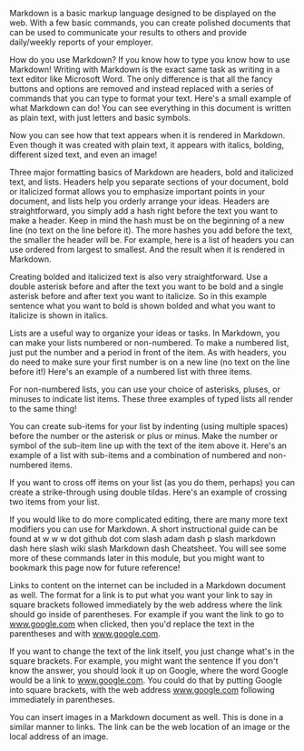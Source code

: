 Markdown is a basic markup language designed to be displayed on the web. With a few basic commands, you can create polished documents that can be used to communicate your results to others and provide daily/weekly reports of your employer.

How do you use Markdown? If you know how to type you know how to use Markdown! Writing with Markdown is the exact same task as writing in a text editor like Microsoft Word. The only difference is that all the fancy buttons and options are removed and instead replaced with a series of commands that you can type to format your text. Here's a small example of what Markdown can do! You can see everything in this document is written as plain text, with just letters and basic symbols.

Now you can see how that text appears when it is rendered in Markdown. Even though it was created with plain text, it appears with italics, bolding, different sized text, and even an image!

Three major formatting basics of Markdown are headers, bold and italicized text, and lists. Headers help you separate sections of your document, bold or italicized format allows you to emphasize important points in your document, and lists help you orderly arrange your ideas. Headers are straightforward, you simply add a hash right before the text you want to make a header. Keep in mind the hash must be on the beginning of a new line (no text on the line before it). The more hashes you add before the text, the smaller the header will be. For example, here is a list of headers you can use ordered from largest to smallest. And the result when it is rendered in Markdown.

Creating bolded and italicized text is also very straightforward. Use a double asterisk before and after the text you want to be bold and a single asterisk before and after text you want to italicize. So in this example sentence what you want to bold is shown bolded and what you want to italicize is shown in italics.

Lists are a useful way to organize your ideas or tasks. In Markdown, you can make your lists numbered or non-numbered. To make a numbered list, just put the number and a period in front of the item. As with headers, you do need to make sure your first number is on a new line (no text on the line before it!) Here's an example of a numbered list with three items.

For non-numbered lists, you can use your choice of asterisks, pluses, or minuses to indicate list items. These three examples of typed lists all render to the same thing!

You can create sub-items for your list by indenting (using multiple spaces) before the number or the asterisk or plus or minus. Make the number or symbol of the sub-item line up with the text of the item above it. Here's an example of a list with sub-items and a combination of numbered and non-numbered items.

If you want to cross off items on your list (as you do them, perhaps) you can create a strike-through using double tildas. Here's an example of crossing two items from your list.

If you would like to do more complicated editing, there are many more text modifiers you can use for Markdown. A short instructional guide can be found at w w w dot github dot com slash adam dash p slash markdown dash here slash wiki slash Markdown dash Cheatsheet. You will see some more of these commands later in this module, but you might want to bookmark this page now for future reference!

Links to content on the internet can be included in a Markdown document as well. The format for a link is to put what you want your link to say in square brackets followed immediately by the web address where the link should go inside of parentheses. For example if you want the link to go to www.google.com when clicked, then you'd replace the text in the parentheses and with www.google.com.

If you want to change the text of the link itself, you just change what's in the square brackets. For example, you might want the sentence If you don't know the answer, you should look it up on Google, where the word Google would be a link to www.google.com. You could do that by putting Google into square brackets, with the web address www.google.com following immediately in parentheses.

You can insert images in a Markdown document as well. This is done in a similar manner to links. The link can be the web location of an image or the local address of an image.